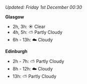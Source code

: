 *Updated: Friday 1st December 00:30*

**Glasgow**

* 2h, 3h: :sunny: Clear
* 4h, 5h: :partly_sunny: Partly Cloudy
* 6h - 13h: :cloud: Cloudy

**Edinburgh**

* 2h - 7h: :partly_sunny: Partly Cloudy
* 8h - 12h: :cloud: Cloudy
* 13h: :partly_sunny: Partly Cloudy
